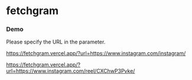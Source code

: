 # fetchgram

### Demo
Please specify the URL in the parameter.

https://fetchgram.vercel.app/?url=https://www.instagram.com/instagram/

https://fetchgram.vercel.app/?url=https://www.instagram.com/reel/CXChwP3Pvke/
